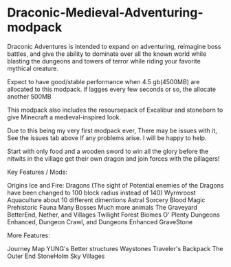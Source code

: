 # Draconic-Medieval-Adventuring-modpack

Draconic Adventures is intended to expand on adventuring, reimagine boss battles, and give the ability to dominate over all the known world while blasting the dungeons and towers of terror while riding your favorite mythical creature.

 Expect to have good/stable performance when 4.5 gb(4500MB) are allocated to this modpack. if lagges every few seconds or so, the allocate another 500MB

This modpack also includes the resoursepack of Excalibur and stoneborn to give Minecraft a medieval-inspired look.

Due to this being my very first modpack ever, There may be issues with it, See the issues tab above If any problems arise. I will be happy to help.

Start with only food and a wooden sword to win all the glory before the nitwits in the village get their own dragon and join forces with the pillagers!

 

Key Features / Mods:

Origins
Ice and Fire: Dragons       (The sight of Potential enemies of the Dragons have been changed to 100 block radius instead of 140)
Wyrmroost
Aquaculture
about 10 different dimentions
Astral Sorcery
Blood Magic
Prehistoric Fauna
Many Bosses
Much more animals
The Graveyard
BetterEnd, Nether, and Villages
Twilight Forest
Biomes O' Plenty
Dungeons Enhanced, Dungeon Crawl, and Dungeons Enhanced
GraveStone 
 

More Features:

Journey Map
YUNG's Better structures
Waystones
Traveler's Backpack
The Outer End
StoneHolm
Sky Villages
